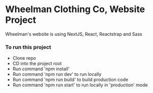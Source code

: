 # Wheelman Clothing Co, Website Project
Wheelman's website is using NextJS, React, Reactstrap and Sass

### To run this project
- Clone repo
- CD into the project root
- Run command 'npm install'
- Run command 'npm run dev' to run locally
- Run command 'npm run build' to build production code
- Run command 'npm run start' to run locally in 'production' mode
